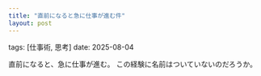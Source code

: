 ```yaml
---
title: "直前になると急に仕事が進む件"
layout: post
---
```

tags: [仕事術, 思考]
date: 2025-08-04

直前になると、急に仕事が進む。
この経験に名前はついていないのだろうか。

